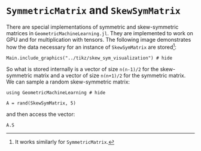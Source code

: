 # `SymmetricMatrix` and `SkewSymMatrix`

There are special implementations of symmetric and skew-symmetric matrices in `GeometricMachineLearning.jl`. They are implemented to work on GPU and for multiplication with tensors. The following image demonstrates how the data necessary for an instance of `SkewSymMatrix` are stored[^1]:

[^1]: It works similarly for `SymmetricMatrix`. 

```@example 
Main.include_graphics("../tikz/skew_sym_visualization") # hide
```

So what is stored internally is a vector of size ``n(n-1)/2`` for the skew-symmetric matrix and a vector of size ``n(n+1)/2`` for the symmetric matrix. We can sample a random skew-symmetric matrix: 

```@example skew_sym
using GeometricMachineLearning # hide

A = rand(SkewSymMatrix, 5)
```

and then access the vector:

```@example skew_sym
A.S 
```